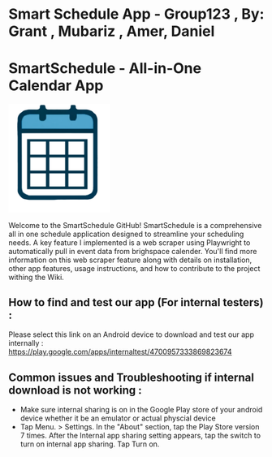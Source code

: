 # Smart Schedule App - Group123 , By: Grant , Mubariz , Amer, Daniel

# SmartSchedule - All-in-One Calendar App
<img src="https://github.com/GrantHouch/Group123/blob/main/images/Calender_Logo_Refined.png" alt="Calendar Logo" width="200"/>

Welcome to the SmartSchedule GitHub! SmartSchedule is a comprehensive all in one schedule application designed to streamline your scheduling needs. A key feature I implemented is a web scraper using Playwright to automatically pull in event data from brighspace calender.  You'll find more information on this web scraper feature along with details on installation, other app features, usage instructions, and how to contribute to the project withing the Wiki.


## How to find and test our app (For internal testers) : 
Please select this link on an Android device to download and test our app internally : 
https://play.google.com/apps/internaltest/4700957333869823674

## Common issues and Troubleshooting if internal download is not working : 
 - Make sure internal sharing is on in the Google Play store of your android device whether it be an emulator or actual physcial device
 -  Tap Menu. > Settings. In the "About" section, tap the Play Store version 7 times. After the Internal app sharing setting appears, tap the switch to turn on internal app sharing. Tap Turn on.
   
